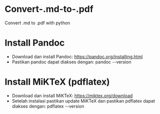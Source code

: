 # Convert-.md-to-.pdf
Convert .md to .pdf with python

# Install Pandoc
- Download dan install Pandoc: https://pandoc.org/installing.html
- Pastikan pandoc dapat diakses dengan: pandoc --version

# Install MiKTeX (pdflatex)
- Download dan install MiKTeX: https://miktex.org/download
- Setelah instalasi pastikan update MiKTeX dan pastikan pdflatex dapat diakses dengan: pdflatex --version
